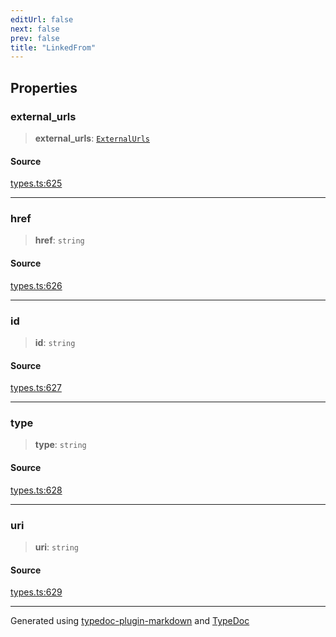 ```yaml
---
editUrl: false
next: false
prev: false
title: "LinkedFrom"
---
```


## Properties

### external\_urls

> **external\_urls**: [`ExternalUrls`](/api/interfaces/externalurls/)

#### Source

[types.ts:625](https://github.com/fostertheweb/spotify-web-sdk/blob/9d7441b/src/types.ts#L625)

***

### href

> **href**: `string`

#### Source

[types.ts:626](https://github.com/fostertheweb/spotify-web-sdk/blob/9d7441b/src/types.ts#L626)

***

### id

> **id**: `string`

#### Source

[types.ts:627](https://github.com/fostertheweb/spotify-web-sdk/blob/9d7441b/src/types.ts#L627)

***

### type

> **type**: `string`

#### Source

[types.ts:628](https://github.com/fostertheweb/spotify-web-sdk/blob/9d7441b/src/types.ts#L628)

***

### uri

> **uri**: `string`

#### Source

[types.ts:629](https://github.com/fostertheweb/spotify-web-sdk/blob/9d7441b/src/types.ts#L629)

***

Generated using [typedoc-plugin-markdown](https://www.npmjs.com/package/typedoc-plugin-markdown) and [TypeDoc](https://typedoc.org/)
